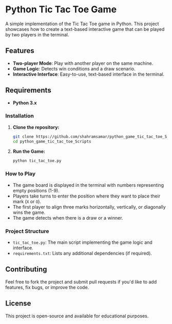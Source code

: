 # Python Tic Tac Toe Game

A simple implementation of the Tic Tac Toe game in Python. This project showcases how to create a text-based interactive game that can be played by two players in the terminal.

## Features

- **Two-player Mode**: Play with another player on the same machine.
- **Game Logic**: Detects win conditions and a draw scenario.
- **Interactive Interface**: Easy-to-use, text-based interface in the terminal.

## Requirements

- **Python 3.x**

### Installation

1. **Clone the repository:**

    ```bash
    git clone https://github.com/shahramsamar/python_game_tic_tac_toe_Scripts.git
    cd python_game_tic_tac_toe_Scripts
    ```

2. **Run the Game:**

    ```bash
    python tic_tac_toe.py
    ```

### How to Play

- The game board is displayed in the terminal with numbers representing empty positions (1-9).
- Players take turns to enter the position where they want to place their mark (`X` or `O`).
- The first player to align three marks horizontally, vertically, or diagonally wins the game.
- The game detects when there is a draw or a winner.

### Project Structure

- `tic_tac_toe.py`: The main script implementing the game logic and interface.
- `requirements.txt`: Lists any additional dependencies (if required).

## Contributing

Feel free to fork the project and submit pull requests if you'd like to add features, fix bugs, or improve the code.

## License

This project is open-source and available for educational purposes.
